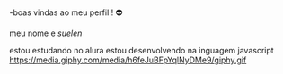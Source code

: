 -boas vindas ao meu perfil ! 👽

meu nome e *suelen*

estou estudando no alura 
estou desenvolvendo na inguagem javascript
https://media.giphy.com/media/h6feJuBFpYqlNyDMe9/giphy.gif

